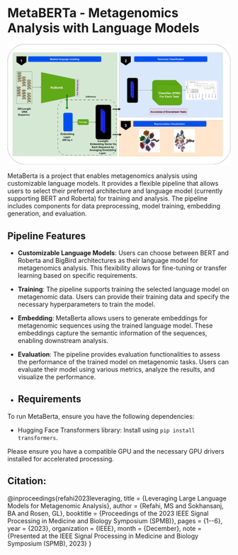 # MetaBERTa - Metagenomics Analysis with Language Models

![MetaBERTa Pipeline Overview](pipeline.png)


MetaBerta is a project that enables metagenomics analysis using customizable language models. It provides a flexible pipeline that allows users to select their preferred architecture and language model (currently supporting BERT and Roberta) for training and analysis. The pipeline includes components for data preprocessing, model training, embedding generation, and evaluation.

## Pipeline Features

- **Customizable Language Models**: Users can choose between BERT and Roberta and BigBird architectures as their language model for metagenomics analysis. This flexibility allows for fine-tuning or transfer learning based on specific requirements.

- **Training**: The pipeline supports training the selected language model on metagenomic data. Users can provide their training data and specify the necessary hyperparameters to train the model.

- **Embedding**: MetaBerta allows users to generate embeddings for metagenomic sequences using the trained language model. These embeddings capture the semantic information of the sequences, enabling downstream analysis.

- **Evaluation**: The pipeline provides evaluation functionalities to assess the performance of the trained model on metagenomic tasks. Users can evaluate their model using various metrics, analyze the results, and visualize the performance.

- ## Requirements

To run MetaBerta, ensure you have the following dependencies:

- Hugging Face Transformers library: Install using `pip install transformers`.

Please ensure you have a compatible GPU and the necessary GPU drivers installed for accelerated processing.


## Citation:

@inproceedings{refahi2023leveraging,
  title        = {Leveraging Large Language Models for Metagenomic Analysis},
  author       = {Refahi, MS and Sokhansanj, BA and Rosen, GL},
  booktitle    = {Proceedings of the 2023 IEEE Signal Processing in Medicine and Biology Symposium (SPMB)},
  pages        = {1--6},
  year         = {2023},
  organization = {IEEE},
  month        = {December},
  note         = {Presented at the IEEE Signal Processing in Medicine and Biology Symposium (SPMB), 2023}
}

